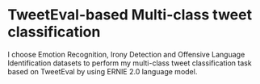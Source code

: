 # TweetEval-based Multi-class tweet classification

I choose Emotion Recognition, Irony Detection and Offensive Language Identification datasets to perform my multi-class tweet classification task based on TweetEval by using ERNIE 2.0 language model.
